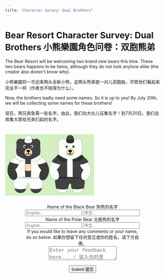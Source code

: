 ```yaml
---
title: "Character Survey: Dual Brothers"
---
```


# <span class="eng">Bear Resort Character Survey: Dual Brothers</span> <span class="chn">小熊樂園角色问卷：双胞熊弟</span> 

<span class="eng">The Bear Resort will be welcoming two brand new bears this time. These two bears happens to be twins, although they do not look anyhow alike (the creator also doesn't know why).</span>

<span class="chn">小熊樂園将一次迎来两头全新小熊。这两头熊弟是一对儿双胞胎，尽管他们看起来完全不一样（作者也不晓得为什么）。</span> 

<span class="eng">Now, the brothers badly need some names. So it is up to you! By July 20th, we will be collecting some names for these brothers!</span>

<span class="chn">现在，两兄弟急需一些名字。由此，我们向大伙儿征集名字！到7月20日，我们会收集大家给兄弟们起的名字。</span> 

# <img src="dual.png" style="height: 200px;">

<form id="survey-form">
  <div style="width: 75%; margin: 0 auto; text-align: center;">
    <p>
        <span class="eng">Name of the Black Bear</span> <span class="chn">狗熊的名字</span>  <br>
        <input type="text" name="b_name" placeholder="English..." required> <input type="text" name="b_name_ch" placeholder="中文..." required>
        <br>
        <span class="eng">Name of the Polar Bear</span> <span class="chn">北极熊的名字</span>  <br>
        <input type="text" name="p_name" placeholder="English..." required> <input type="text" name="p_name_ch" placeholder="中文..." required>
        <br>
        <span class="eng">If you would like to leave any comments or your name, do so below.</span> <span class="chn">如果你想留下任何意见或你的姓名，请下方自便。</span>
        <br>
        <textarea id="inputBox" name="feedback" placeholder="Enter your feedback here... / 输入你的意见..." style="font-size: 16px; height: 39px;"></textarea>
    </p>
    <button type="submit" id="submitBtn"><span class="eng">Submit</span> <span class="chn">提交</span> </button><br>
    </div>
</form>

  <script>
    const SCRIPT_URL = 'https://script.google.com/macros/s/AKfycbzXD-HmCXj3Hr4-X9M5fd-MrPxjgu8NlcOlustH2p7-fCwEoOSsF0fh-Ggyxaq-6cUJ2g/exec';

    const form = document.getElementById('survey-form');
    const submitBtn = document.getElementById('submitBtn');

    form.addEventListener('submit', function (e) {
        e.preventDefault();
        submitBtn.disabled = true;

        const formData = {
            black_Bear_Name: form.b_name.value,
            black_Bear_Name_ch: form.b_name_ch.value,
            polar_Bear_Name: form.p_name.value,
            polar_Bear_Name_ch: form.p_name_ch.value,
            comments: form.feedback.value
        };

        fetch(SCRIPT_URL, {
        method: "POST",
        mode: "no-cors",
        headers: { "Content-Type": "application/json" },
        body: JSON.stringify(formData)
        })
        .then(res => res.text())
        .then(msg => {
        alert("✅ Success / 成功");
        form.reset();
        submitBtn.disabled = false;
        })
        .catch(err => {
        alert("❌ Failed / 失败");
        alert("🛜 This might be an issue of the internet / 也许是网络失效");
        submitBtn.disabled = false;
        });
    });
</script>
